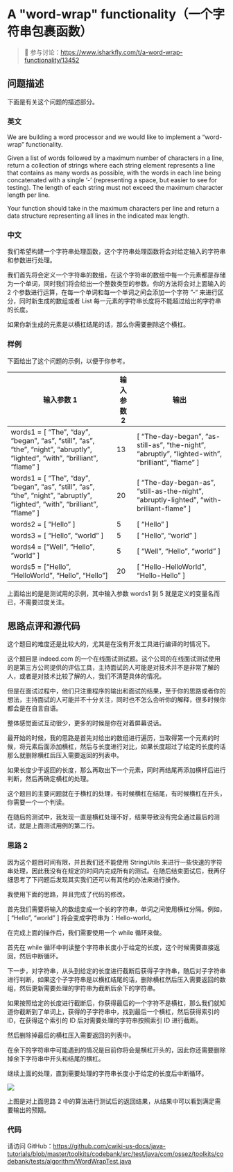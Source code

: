 # A "word-wrap" functionality（一个字符串包裹函数）

> 🔔 参与讨论：https://www.isharkfly.com/t/a-word-wrap-functionality/13452
>

## 问题描述

下面是有关这个问题的描述部分。

### 英文

We are building a word processor and we would like to implement a “word-wrap” functionality.

Given a list of words followed by a maximum number of characters in a line, return a collection of strings where each
string element represents a line that contains as many words as possible, with the words in each line being concatenated
with a single ‘-’ (representing a space, but easier to see for testing). The length of each string must not exceed the
maximum character length per line.

Your function should take in the maximum characters per line and return a data structure representing all lines in the
indicated max length.

### 中文

我们希望构建一个字符串处理函数，这个字符串处理函数将会对给定输入的字符串和参数进行处理。

我们首先将会定义一个字符串的数组，在这个字符串的数组中每一个元素都是存储为一个单词，同时我们将会给出一个整数类型的参数。你的方法将会对上面输入的
2 个参数进行运算，在每一个单词和每一个单词之间会添加一个字符 ”-“ 来进行区分，同时新生成的数组或者 List
每一元素的字符串长度将不能超过给出的字符串的长度。

如果你新生成的元素是以横杠结尾的话，那么你需要删除这个横杠。

### 样例

下面给出了这个问题的示例，以便于你参考。

| 输入参数 1                                                                                                                       | 输入参数 2 | 输出                                                                                                |
|------------------------------------------------------------------------------------------------------------------------------|--------|---------------------------------------------------------------------------------------------------|
| words1 = [ “The”, “day”, “began”, “as”, “still”, “as”, “the”, “night”, “abruptly”, “lighted”, “with”, “brilliant”, “flame” ] | 13     | [ “The-day-began”, “as-still-as”, “the-night”, “abruptly”, “lighted-with”, “brilliant”, “flame” ] |
| words1 = [ “The”, “day”, “began”, “as”, “still”, “as”, “the”, “night”, “abruptly”, “lighted”, “with”, “brilliant”, “flame” ] | 20     | [ “The-day-began-as”, “still-as-the-night”, “abruptly-lighted”, “with-brilliant-flame” ]          |
| words2 = [ “Hello” ]                                                                                                         | 5      | [ “Hello” ]                                                                                       |
| words3 = [ “Hello”, “world” ]                                                                                                | 5      | [ “Hello”, “world” ]                                                                              |
| words4 = [“Well”, “Hello”, “world” ]                                                                                         | 5      | [ “Well”, “Hello”, “world” ]                                                                      |
| words5 = [“Hello”, “HelloWorld”, “Hello”, “Hello”]                                                                           | 20     | [ “Hello-HelloWorld”, “Hello-Hello” ]                                                             |

上面给出的是是测试用的示例，其中输入参数 words1 到 5 就是定义的变量名而已，不需要过度关注。

## 思路点评和源代码

这个题目的难度还是比较大的，尤其是在没有开发工具进行编译的时情况下。

这个题目是 indeed.com 的一个在线面试测试题。这个公司的在线面试测试使用的是第三方公司提供的评估工具，主持面试的人可能是对技术并不是非常了解的人，或者是对技术比较了解的人，我们不清楚具体的情况。

但是在面试过程中，他们只注重程序的输出和面试的结果，至于你的思路或者你的想法，主持面试的人可能并不十分关注，同时也不怎么会听你的解释，很多时候你都会是在自言自语。

整体感觉面试互动很少，更多的时候是你在对着屏幕说话。

最开始的时候，我的思路是首先对给出的数组进行遍历，当取得第一个元素的时候，将元素后面添加横杠，然后与长度进行对比，如果长度超过了给定的长度的话那么就删除横杠后压入需要返回的列表中。

如果长度少于返回的长度，那么再取出下一个元素，同时再结尾再添加横杆后进行判断，然后再确定横杠的处理。

这个题目的主要问题就在于横杠的处理，有时候横杠在结尾，有时候横杠在开头，你需要一个一个判读。

在随后的测试中，我发现一直是横杠处理不好，结果导致没有完全通过最后的测试，就是上面测试用例的第二行。

### 思路 2

因为这个题目时间有限，并且我们还不能使用 StringUtils
来进行一些快速的字符串处理，因此我没有在规定的时间内完成所有的测试。在随后结束面试后，我再仔细思考了下问题后发现其实我们还可以有其他的办法来进行操作。

我使用下面的思路，并且完成了代码的修改。

首先我们需要将输入的数组变成一个长的字符串，单词之间使用横杠分隔。例如，[ “Hello”, “world” ] 将会变成字符串为：Hello-world。

在完成上面的操作后，我们需要使用一个 while 循环来做。

首先在 while 循环中判读整个字符串长度小于给定的长度，这个时候需要直接返回，然后中断循环。

下一步，对字符串，从头到给定的长度进行截断后获得子字符串，随后对子字符串进行判断，如果这个子字符串是以横杠结尾的话，删除横杠然后压入需要返回的数组，然后更新需要处理的字符串为截断后余下的字符串。

如果按照给定的长度进行截断后，你获得最后的一个字符不是横杠，那么我们就知道你截断到了单词上，获得的子字符串中，找到最后一个横杠，然后获得索引的
ID，在获得这个索引的 ID 后对需要处理的字符串按照索引 ID 进行截断。

然后删除掉最后的横杠压入需要返回的列表中。

在余下的字符串中可能遇到的情况是目前你将会是横杠开头的，因此你还需要删除掉余下字符串中开头和结尾的横杠。

继续上面的处理，直到需要处理的字符串长度小于给定的长度后中断循环。

![](https://cdn.isharkfly.com/com-isharkfly-www/discourse-uploads/optimized/2X/c/cad852eaf162984dfec89537092749f13ef3175f_2_690x424.png)

上图是对上面思路 2 中的算法进行测试后的返回结果，从结果中可以看到满足需要输出的预期。

### 代码

请访问
GitHub：https://github.com/cwiki-us-docs/java-tutorials/blob/master/toolkits/codebank/src/test/java/com/ossez/toolkits/codebank/tests/algorithm/WordWrapTest.java